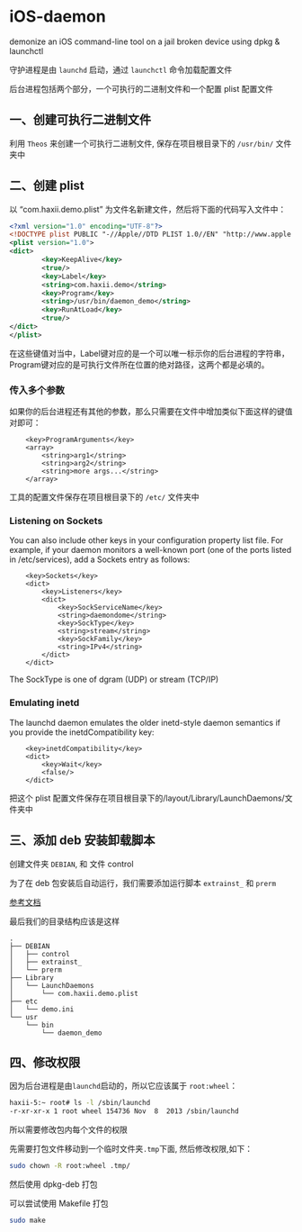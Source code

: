 # iOS-daemon

demonize an iOS command-line tool on a jail broken device using dpkg &amp; launchctl

守护进程是由 `launchd` 启动，通过 `launchctl` 命令加载配置文件

后台进程包括两个部分，一个可执行的二进制文件和一个配置 plist 配置文件

## 一、创建可执行二进制文件

利用 `Theos` 来创建一个可执行二进制文件, 保存在项目根目录下的 `/usr/bin/` 文件夹中

## 二、创建 plist

以 “com.haxii.demo.plist” 为文件名新建文件，然后将下面的代码写入文件中：

```xml
<?xml version="1.0" encoding="UTF-8"?>
<!DOCTYPE plist PUBLIC "-//Apple//DTD PLIST 1.0//EN" "http://www.apple.com/DTDs/PropertyList-1.0.dtd">
<plist version="1.0">
<dict>
        <key>KeepAlive</key>
        <true/>
        <key>Label</key>
        <string>com.haxii.demo</string>
        <key>Program</key>
        <string>/usr/bin/daemon_demo</string>
        <key>RunAtLoad</key>
        <true/>
</dict>
</plist>
```

在这些键值对当中，Label键对应的是一个可以唯一标示你的后台进程的字符串，
Program键对应的是可执行文件所在位置的绝对路径，这两个都是必填的。

### 传入多个参数

如果你的后台进程还有其他的参数，那么只需要在文件中增加类似下面这样的键值对即可：

```text
    <key>ProgramArguments</key>
    <array>
        <string>arg1</string>
        <string>arg2</string>
        <string>more args...</string>
    </array>
```
工具的配置文件保存在项目根目录下的 `/etc/` 文件夹中

### Listening on Sockets

You can also include other keys in your configuration property list file. For example, if your daemon monitors a well-known port (one of the ports listed in /etc/services), add a Sockets entry as follows:
```text
    <key>Sockets</key>
    <dict>
        <key>Listeners</key>
        <dict>
            <key>SockServiceName</key>
            <string>daemondome</string>
            <key>SockType</key>
            <string>stream</string>
            <key>SockFamily</key>
            <string>IPv4</string>
        </dict>
    </dict>

```

The SockType is one of dgram (UDP) or stream (TCP/IP)

### Emulating inetd

The launchd daemon emulates the older inetd-style daemon semantics if you provide the inetdCompatibility key:

```text
    <key>inetdCompatibility</key>
    <dict>
        <key>Wait</key>
        <false/>
    </dict>
```

把这个 plist 配置文件保存在项目根目录下的/layout/Library/LaunchDaemons/文件夹中

## 三、添加 deb 安装卸载脚本

创建文件夹 `DEBIAN`, 和 文件 control

为了在 deb 包安装后自动运行，我们需要添加运行脚本 `extrainst_`  和 `prerm`

[参考文档](http://iphonedevwiki.net/index.php/Packaging)

最后我们的目录结构应该是这样

```text
.
├── DEBIAN
│   ├── control
│   ├── extrainst_
│   └── prerm
├── Library
│   └── LaunchDaemons
│       └── com.haxii.demo.plist
├── etc
│   └── demo.ini
└── usr
    └── bin
        └── daemon_demo
```

## 四、修改权限

因为后台进程是由`launchd`启动的，所以它应该属于 `root:wheel`：

```bash
haxii-5:~ root# ls -l /sbin/launchd
-r-xr-xr-x 1 root wheel 154736 Nov  8  2013 /sbin/launchd
```
所以需要修改包内每个文件的权限

先需要打包文件移动到一个临时文件夹`.tmp`下面, 然后修改权限,如下：

```bash
sudo chown -R root:wheel .tmp/
```
然后使用 dpkg-deb 打包 

可以尝试使用 Makefile 打包
```bash
sudo make
```
